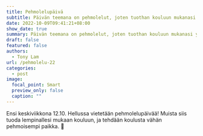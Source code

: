 ```yaml
---
title: Pehmolelupäivä
subtitle: Päivän teemana on pehmolelut, joten tuothan kouluun mukanasi yhden tai useamman pehmolelukaverin. Pääset nyt hyvällä syyllä esittelemään kouluasi lapsuutesi nalleille!
date: 2022-10-09T09:41:21+08:00
show_date: true
summary: Päivän teemana on pehmolelut, joten tuothan kouluun mukanasi yhden tai useamman pehmolelukaverin. Pääset nyt hyvällä syyllä esittelemään kouluasi lapsuutesi nalleille!
draft: false
featured: false
authors:
  - Tony Lam
url: /pehmolelu-22
categories:
  - post
image:
  focal_point: Smart
  preview_only: false
  caption: ""
---
```

Ensi keskiviikkona 12.10. Hellussa vietetään pehmolelupäivää! Muista siis tuoda lempinallesi mukaan kouluun, ja tehdään koulusta vähän pehmoisempi paikka. 🧸
